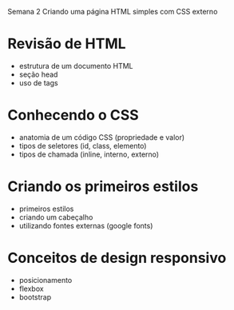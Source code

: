 Semana 2
Criando uma página HTML simples com CSS externo

# Revisão de HTML
- estrutura de um documento HTML
- seção head
- uso de tags

# Conhecendo o CSS
- anatomia de um código CSS (propriedade e valor)
- tipos de seletores (id, class, elemento)
- tipos de chamada (inline, interno, externo)

# Criando os primeiros estilos
- primeiros estilos
- criando um cabeçalho
- utilizando fontes externas (google fonts)

# Conceitos de design responsivo
- posicionamento
- flexbox
- bootstrap